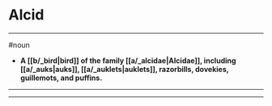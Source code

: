 # Alcid
---
#noun
- **A [[b/_bird|bird]] of the family [[a/_alcidae|Alcidae]], including [[a/_auks|auks]], [[a/_auklets|auklets]], razorbills, dovekies, guillemots, and puffins.**
---
---
